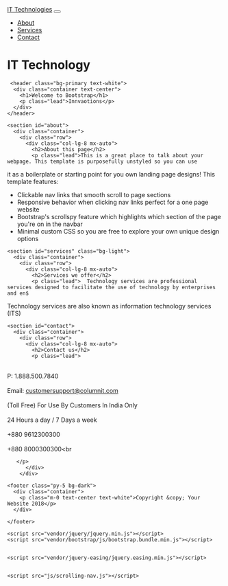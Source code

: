 <!DOCTYPE html>
<html lang="en">
<head>
  <meta charset="utf-8">
  <meta name="viewport" content="width=device-width, initial-scale=1">
 <meta name="description" content="">
    <meta name="author" content="">
 <title>Bootstrap  Website </title>
    <link href="vendor/bootstrap/css/bootstrap.min.css" rel="stylesheet">
    <link href="css/scrolling-nav.css" rel="stylesheet">


  <link rel="stylesheet" href="https://maxcdn.bootstrapcdn.com/bootstrap/4.1.3/css/bootstrap.min.css">
  <script src="https://ajax.googleapis.com/ajax/libs/jquery/3.3.1/jquery.min.js"></script>
  <script src="https://cdnjs.cloudflare.com/ajax/libs/popper.js/1.14.3/umd/popper.min.js"></script>
  <script src="https://maxcdn.bootstrapcdn.com/bootstrap/4.1.3/js/bootstrap.min.js"></script>
</head>
<body>
 <nav class="navbar navbar-expand-lg navbar-dark bg-dark fixed-top" id="mainNav">
      <div class="container">
        <a class="navbar-brand js-scroll-trigger" href="index.html">IT Technologies</a>
        <button class="navbar-toggler" type="button" data-toggle="collapse" data-target="#navbarResponsive" aria-controls="navbarResponsive" a$
          <span class="navbar-toggler-icon"></span>
        </button>
        <div class="collapse navbar-collapse" id="navbarResponsive">
          <ul class="navbar-nav ml-auto">
            <li class="nav-item">
              <a class="nav-link js-scroll-trigger" href="about.html">About</a>
            </li>
            <li class="nav-item">
              <a class="nav-link js-scroll-trigger" href="">Services</a>
            </li>
            <li class="nav-item">
              <a class="nav-link js-scroll-trigger" href="contact.html">Contact</a>
            </li>

</ul>
        </div>
      </div>
    </nav>
<h1>IT Technology</h1>

     <header class="bg-primary text-white">
      <div class="container text-center">
        <h1>Welcome to Bootstrap</h1>
        <p class="lead">Innvaotions</p>
      </div>
    </header>

    <section id="about">
      <div class="container">
        <div class="row">
          <div class="col-lg-8 mx-auto">
            <h2>About this page</h2>
            <p class="lead">This is a great place to talk about your webpage. This template is purposefully unstyled so you can use
 it as a boilerplate or starting point for you own landing page designs! This template features:</p>
              <ul>
              <li>Clickable nav links that smooth scroll to page sections</li>
              <li>Responsive behavior when clicking nav links perfect for a one page website</li>
              <li>Bootstrap's scrollspy feature which highlights which section of the page you're on in the navbar</li>
              <li>Minimal custom CSS so you are free to explore your own unique design options</li>
            </ul>
          </div>
        </div>
      </div>
    </section>

    <section id="services" class="bg-light">
      <div class="container">
        <div class="row">
          <div class="col-lg-8 mx-auto">
            <h2>Services we offer</h2>
            <p class="lead">  Technology services are professional services designed to facilitate the use of technology by enterprises and en$

Technology services are also known as information technology services (ITS)  </p>
          </div>


  </div>
      </div>
    </section>

    <section id="contact">
      <div class="container">
        <div class="row">
          <div class="col-lg-8 mx-auto">
            <h2>Contact us</h2>
            <p class="lead">
<br>P: 1.888.500.7840<br>
<br>Email: customersupport@columnit.com<br>
<br>(Toll Free) For Use By Customers In India Only<br>
<br>24 Hours a day / 7 Days a week<br>
<br>+880 9612300300<br>
<br>+880 8000300300<br

       </p>
          </div>
        </div>

 </div>
    </section>


    <footer class="py-5 bg-dark">
      <div class="container">
        <p class="m-0 text-center text-white">Copyright &copy; Your Website 2018</p>
      </div>

    </footer>

    <script src="vendor/jquery/jquery.min.js"></script>
    <script src="vendor/bootstrap/js/bootstrap.bundle.min.js"></script>


    <script src="vendor/jquery-easing/jquery.easing.min.js"></script>


    <script src="js/scrolling-nav.js"></script>

  </body>

</html>






